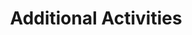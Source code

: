 ---
layout: list
type: category
title: Additional Activities
slug: additional activities
sidebar: true
order: 2
description: >
  additional acitivities
---